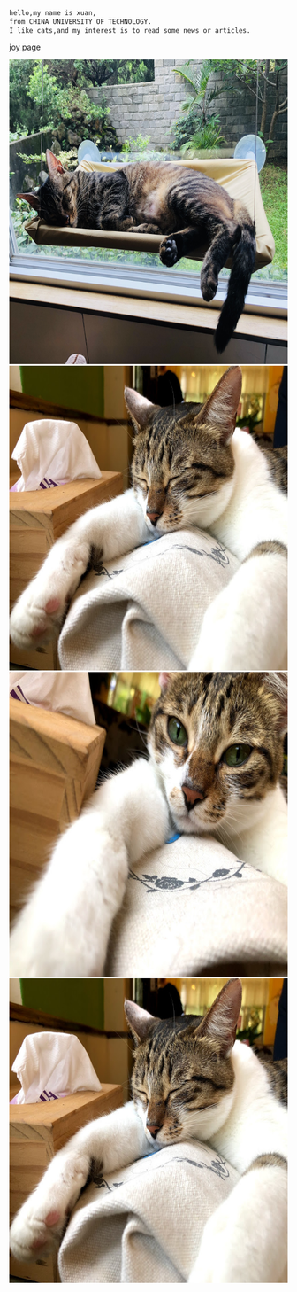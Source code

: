     hello,my name is xuan,
    from CHINA UNIVERSITY OF TECHNOLOGY.
    I like cats,and my interest is to read some news or articles.
    


[joy page](https://joywork00.github.io/)

<img src="IMG_0162.jpg" alt="mouse1" width="950" height="550">

<img src="IMG_4442.jpg" alt="mouse1" width="950" height="550">

<img src="IMG_4433.jpg" alt="mouse1" width="950" height="550">

<img src="IMG_4442.jpg" onmouseover="this.src=' IMG_4433.jpg ';" onmouseout="this.src=' IMG_4442.jpg ';" width="950" height="550">
